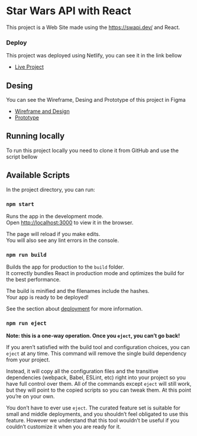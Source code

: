 # Star Wars API with React

This project is a Web Site made using the https://swapi.dev/ and React.
### Deploy
This project was deployed using Netlify, you can see it in the link bellow
- [Live Project](https://hardcore-khorana-01416c.netlify.app/)


## Desing
You can see the Wireframe, Desing and Prototype of this project in Figma

- [Wireframe and Design](https://www.figma.com/file/qXzrkDGLb1rsVrdTphkhzU/Star-Wars?node-id=0:1)
- [Prototype](https://www.figma.com/proto/qXzrkDGLb1rsVrdTphkhzU/Star-Wars?page-id=0:1&node-id=11:165&viewport=200,195,0.2775040566921234&scaling=scale-down&starting-point-node-id=11:165)

## Running locally
To run this project locally you need to clone it from GitHub and use the script bellow

## Available Scripts

In the project directory, you can run:

### `npm start`

Runs the app in the development mode.\
Open [http://localhost:3000](http://localhost:3000) to view it in the browser.

The page will reload if you make edits.\
You will also see any lint errors in the console.


### `npm run build`

Builds the app for production to the `build` folder.\
It correctly bundles React in production mode and optimizes the build for the best performance.

The build is minified and the filenames include the hashes.\
Your app is ready to be deployed!

See the section about [deployment](https://facebook.github.io/create-react-app/docs/deployment) for more information.

### `npm run eject`

**Note: this is a one-way operation. Once you `eject`, you can’t go back!**

If you aren’t satisfied with the build tool and configuration choices, you can `eject` at any time. This command will remove the single build dependency from your project.

Instead, it will copy all the configuration files and the transitive dependencies (webpack, Babel, ESLint, etc) right into your project so you have full control over them. All of the commands except `eject` will still work, but they will point to the copied scripts so you can tweak them. At this point you’re on your own.

You don’t have to ever use `eject`. The curated feature set is suitable for small and middle deployments, and you shouldn’t feel obligated to use this feature. However we understand that this tool wouldn’t be useful if you couldn’t customize it when you are ready for it.

